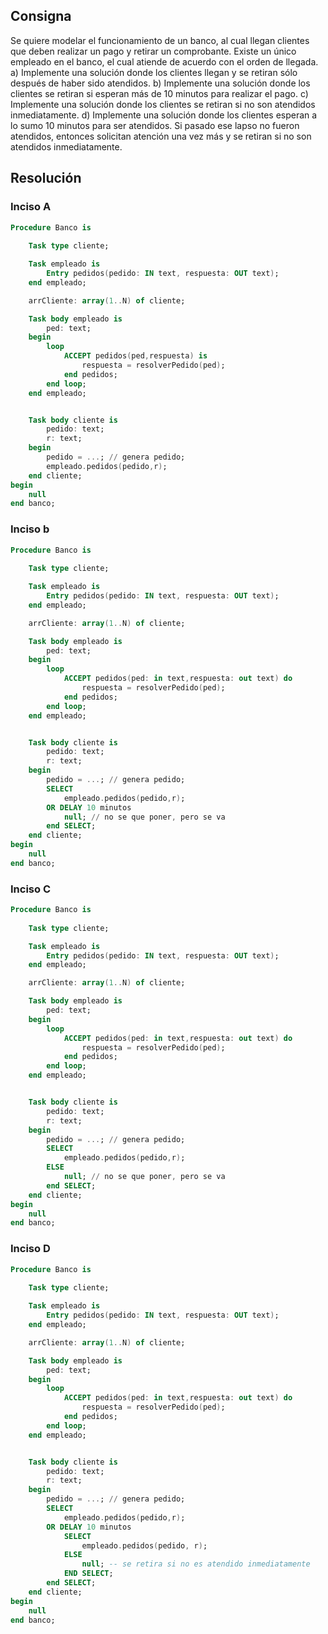 ## Consigna

Se quiere modelar el funcionamiento de un banco, al cual llegan clientes que deben realizar
un pago y retirar un comprobante. Existe un único empleado en el banco, el cual atiende de
acuerdo con el orden de llegada.
a) Implemente una solución donde los clientes llegan y se retiran sólo después de haber sido
atendidos.
b) Implemente una solución donde los clientes se retiran si esperan más de 10 minutos para
realizar el pago.
c) Implemente una solución donde los clientes se retiran si no son atendidos
inmediatamente.
d) Implemente una solución donde los clientes esperan a lo sumo 10 minutos para ser
atendidos. Si pasado ese lapso no fueron atendidos, entonces solicitan atención una vez más
y se retiran si no son atendidos inmediatamente.


## Resolución

### Inciso A


```ada
Procedure Banco is 
    
    Task type cliente;

    Task empleado is
        Entry pedidos(pedido: IN text, respuesta: OUT text);
    end empleado;

    arrCliente: array(1..N) of cliente;

    Task body empleado is
        ped: text;
    begin
        loop
            ACCEPT pedidos(ped,respuesta) is
                respuesta = resolverPedido(ped);
            end pedidos;
        end loop;
    end empleado;


    Task body cliente is
        pedido: text;
        r: text;
    begin
        pedido = ...; // genera pedido;
        empleado.pedidos(pedido,r);
    end cliente;
begin
    null
end banco;
```

### Inciso b

```ada
Procedure Banco is 
    
    Task type cliente;

    Task empleado is
        Entry pedidos(pedido: IN text, respuesta: OUT text);
    end empleado;

    arrCliente: array(1..N) of cliente;

    Task body empleado is
        ped: text;
    begin
        loop
            ACCEPT pedidos(ped: in text,respuesta: out text) do
                respuesta = resolverPedido(ped);
            end pedidos;
        end loop;
    end empleado;


    Task body cliente is
        pedido: text;
        r: text;
    begin
        pedido = ...; // genera pedido;
        SELECT 
            empleado.pedidos(pedido,r);
        OR DELAY 10 minutos
            null; // no se que poner, pero se va
        end SELECT;
    end cliente;
begin
    null
end banco;
```

### Inciso C


```ada
Procedure Banco is 
    
    Task type cliente;

    Task empleado is
        Entry pedidos(pedido: IN text, respuesta: OUT text);
    end empleado;

    arrCliente: array(1..N) of cliente;

    Task body empleado is
        ped: text;
    begin
        loop
            ACCEPT pedidos(ped: in text,respuesta: out text) do
                respuesta = resolverPedido(ped);
            end pedidos;
        end loop;
    end empleado;


    Task body cliente is
        pedido: text;
        r: text;
    begin
        pedido = ...; // genera pedido;
        SELECT 
            empleado.pedidos(pedido,r);
        ELSE 
            null; // no se que poner, pero se va
        end SELECT;
    end cliente;
begin
    null
end banco;
```

### Inciso D


```ada
Procedure Banco is 
    
    Task type cliente;

    Task empleado is
        Entry pedidos(pedido: IN text, respuesta: OUT text);
    end empleado;

    arrCliente: array(1..N) of cliente;

    Task body empleado is
        ped: text;
    begin
        loop
            ACCEPT pedidos(ped: in text,respuesta: out text) do
                respuesta = resolverPedido(ped);
            end pedidos;
        end loop;
    end empleado;


    Task body cliente is
        pedido: text;
        r: text;
    begin
        pedido = ...; // genera pedido;
        SELECT 
            empleado.pedidos(pedido,r);
        OR DELAY 10 minutos
            SELECT
                empleado.pedidos(pedido, r);
            ELSE
                null; -- se retira si no es atendido inmediatamente
            END SELECT;
        end SELECT;
    end cliente;
begin
    null
end banco;
```